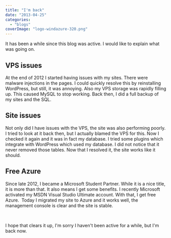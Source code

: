 ```yaml
---
title: "I'm back"
date: "2013-04-25"
categories: 
  - "blogs"
coverImage: "logo-windazure-320.png"
---
```


It has been a while since this blog was active. I would like to explain what was going on.

## VPS issues

At the end of 2012 I started having issues with my sites. There were malware injections in the pages. I could quickly resolve this by reinstalling WordPress, but still, it was annoying. Also my VPS storage was rapidly filling up. This caused MySQL to stop working. Back then, I did a full backup of my sites and the SQL.

## Site issues

Not only did I have issues with the VPS, the site was also performing poorly. I tried to look at it back then, but I actually blamed the VPS for this. Now I checked it again and it was in fact my database. I tried some plugins which integrate with WordPress which used my database. I did not notice that it never removed those tables. Now that I resolved it, the site works like it should.

## Free Azure

Since late 2012, I became a Microsoft Student Partner. While it is a nice title, it is more than that. It also means I get some benefits. I recently Microsoft activated my MSDN Visual Studio Ultimate account. With that, I get free Azure.  Today I migrated my site to Azure and it works well, the management console is clear and the site is stable.

 

I hope that clears it up, I'm sorry I haven't been active for a while, but I'm back now.
